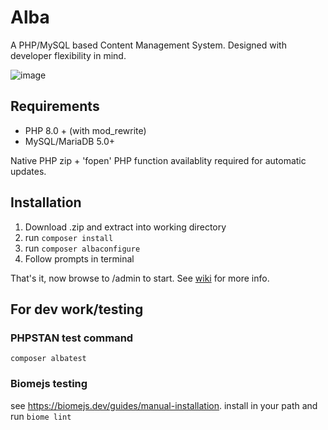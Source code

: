 # Alba
A PHP/MySQL based Content Management System. Designed with developer flexibility in mind.

![image](https://user-images.githubusercontent.com/23583515/177893353-88814756-a371-4537-a3f0-5a9dada85efb.png)

## Requirements
* PHP 8.0 + (with mod_rewrite)
* MySQL/MariaDB 5.0+

Native PHP zip + 'fopen' PHP function availablity required for automatic updates.

## Installation
1. Download .zip and extract into working directory
2. run `composer install`
3. run `composer albaconfigure`
4. Follow prompts in terminal

That's it, now browse to /admin to start. See [wiki](https://github.com/HoltBosse/Alba/wiki) for more info.

## For dev work/testing

### PHPSTAN test command

`composer albatest`

### Biomejs testing

see https://biomejs.dev/guides/manual-installation. install in your path and run `biome lint`
